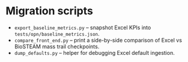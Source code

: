 # Migration scripts

- `export_baseline_metrics.py` – snapshot Excel KPIs into `tests/opn/baseline_metrics.json`.
- `compare_front_end.py` – print a side-by-side comparison of Excel vs BioSTEAM mass trail checkpoints.
- `dump_defaults.py` – helper for debugging Excel default ingestion.
